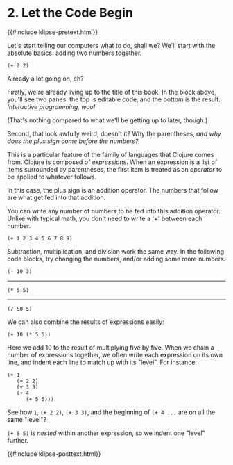 # 2. Let the Code Begin

{{#include klipse-pretext.html}}

Let's start telling our computers what to do, shall we?
We'll start with the absolute basics: adding two numbers together.

```klipse
(+ 2 2)
```

Already a lot going on, eh?

Firstly, we're already living up to the title of this book.
In the block above, you'll see two panes:
the top is editable code, and the bottom is the result.
*Interactive programming, woo!*

(That's nothing compared to what we'll be getting up to later, though.)

Second, that look awfully weird, doesn't it?
Why the parentheses, *and why does the plus sign come before the numbers?*

This is a particular feature of the family of languages that Clojure comes from.
Clojure is composed of *expressions*. When an expression is a list of items
surrounded by parentheses, the first item is treated as an *operator* to be
applied to whatever follows.

In this case, the plus sign is an addition operator.
The numbers that follow are what get fed into that addition.

You can write any number of numbers to be fed into this addition operator.
Unlike with typical math, you don't need to write a '+' between each number.

```klipse
(+ 1 2 3 4 5 6 7 8 9)
```

Subtraction, multiplication, and division work the same way.
In the following code blocks, try changing the numbers, and/or
adding some more numbers.

```klipse
(- 10 3)
```

<hr />

```klipse
(* 5 5)
```

<hr />

```klipse
(/ 50 5)
```

We can also combine the results of expressions easily:

```klipse
(+ 10 (* 5 5))
```

Here we add 10 to the result of multiplying five by five.
When we chain a number of expressions together, we often write each expression
on its own line, and indent each line to match up with its "level".
For instance:

```klipse
(+ 1
   (+ 2 2)
   (+ 3 3)
   (+ 4
      (+ 5 5)))
```

See how `1`, `(+ 2 2)`, `(+ 3 3)`, and the beginning of `(+ 4 ...` are on all the same "level"?

`(+ 5 5)` is *nested* within another expression, so we indent one "level" further.


{{#include klipse-posttext.html}}
